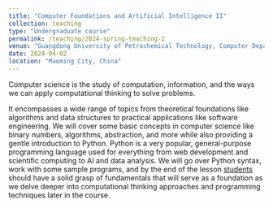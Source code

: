 ```yaml
---
title: "Computer Foundations and Artificial Intelligence II"
collection: teaching
type: "Undergraduate course"
permalink: /teaching/2024-spring-teaching-2
venue: "Guangdong University of Petrochemical Technology, Computer Department"
date: 2024-04-02
location: "Maoming City, China"
---
```


Computer science is the study of computation, information, and the ways we can apply computational thinking to solve problems. 

It encompasses a wide range of topics from theoretical foundations like algorithms and data structures to practical applications like software engineering. We will cover some basic concepts in computer science like binary numbers, algorithms, abstraction, and more while also providing a gentle introduction to Python. Python is a very popular, general-purpose programming language used for everything from web development and scientific computing to AI and data analysis. We will go over Python syntax, work with some sample programs, and by the end of the lesson [students](/files/name_list.xls) should have a solid grasp of fundamentals that will serve as a foundation as we delve deeper into computational thinking approaches and programming techniques later in the course. 

<div style="display: none">

The Fundamental of Compute Science and Python language

[The slides](/files/2024_1_CFAI/Unit1and2.pdf) for a first lesson in Feb 26. 

[The slides](/files/2024_1_CFAI/Unit3.pdf) for a second lesson in Feb 26. 

[The basic slides](/files/2024_1_CFAI/0229_thursday_unit3.pdf) and [the homework slides](/files/2024_1_CFAI/0229_thursday_second_word.pdf) contain [paper layout](/files/2024_1_CFAI/0229_thursday_second_PaperLayout.docx), [invitation](/files/2024_1_CFAI/0229_thursday_second_invitation.docx) and [resume](/files/2024_1_CFAI/0229_thursday_second_resume.docx) based on Microsoft Office Word 2016.

[2024.3.4](/files/2024_1_CFAI/0304_week2_monday_third_Unit5.pdf) shows the basic operation for Microsoft Excel 2016. The practice work is this [file](/files/2024_1_CFAI/0304_week2_monday_third_Unit5_practice.xlsx). The part 1 students show [current work](/files/2024_1_CFAI/0304_week2_monday_third_Unit5_practice1.xlsx). The part 2 students operate [works like this](/files/0304_week2_monday_third_Unit5_practice2.xlsx).

[2024.3.7](/files/2024_1_CFAI/0307_week2_thursday_third_Unit4.pdf) mainly exhibits the production of slides. There are some examples for slides applications, [the bool computing](/files/2024_1_CFAI/bool_compute.pptx), [the charts](/files/2024_1_CFAI/chart.pptx), [the slides countdown](/files/2024_1_CFAI/slides_countdown.pptx) and [the floating](/files/2024_1_CFAI/floating.pptx).

[2024.3.11](/files/2024_1_CFAI/0311_week3_monday_five_Unit6.pptx) introduces the python language. 

[2024.3.14](/files/2024_1_CFAI/0314_week3_thursday_five_Unit6.pptx) still shows python learning. The learning python tool web including: [the chinese python handbook](https://www.itbook.team/book/python/PYTHONJiChuJiaoCheng/PYTHONHuanJingDaJian.html), [the freshmen programming](https://www.runoob.com/python3/python3-tutorial.html)

[2024.3.28](/files/2024_1_CFAI/0328_week5_thursday_unit7.pptx) lesson contains the programs [control construction](/files/2024_1_CFAI/0328_week5_thursday_unit8.pptx). The main concepts aim to describe the sequence, branch and circuit construct, apply branch and circuit construct language. Be skillful of break in circuit and error process. .The guess number game is [below](/files/2024_1_CFAI/0311_week3_guess_number.py). 

Python is a high-level, general-purpose programming language. Its design philosophy emphasizes code readability with the use of significant indentation. Python book is very suitable for computer novices to learn.

[2024.04.01-2024.04.08](/files/2024_1_CFAI/0328_week5_thursday_unit7.pptx) lesson contains the programs [control construction](/files/2024_1_CFAI/0328_week5_thursday_unit8.pptx). The examples for [looking](/files/2024_1_CFAI/0401_week6_monday_example.txt) and [operating](/files/2024_1_CFAI/0401_week6_monday_practise.pptx). 
[Homework](/files/2024_1_CFAI/0401_week6_monday_homework.txt)

[2024.04.08](/files/2024_1_CFAI/0408_week7_monsday_unit8.pptx) lesson describes the data type. [Python book](https://pan.baidu.com/s/1YFQc0APIC6pOXZ9qYk2ClA?pwd=dibg). 

[2024.04.11](/files/2024_1_CFAI/0411_week7_thurday_unit8_component_datatype.pptx) lesson describes the data type, including tuple, list and dictionary. [Practices](/files/2024_1_CFAI/0411_work.txt)


[2024.04.18](/files/2024_1_CFAI/0418_week8_thurday_unit8_function.pptx) lesson describes the data type, including tuple, list and dictionary. [Practices](/files/2024_1_CFAI/0418_work.txt)

[2024.04.22](/files/2024_1_CFAI/0422_week9_monday_unit9_file.pptx) lesson describes reading files, including tuple, list and dictionary. [Practices1](/files/2024_1_CFAI/0422_work.txt). [Text](/files/2024_1_CFAI/0422_the_six_wans.txt). The second lesson is [test](/files/2024_1_CFAI/0422_test.txt). [Exam](https://www.jianguoyun.com/p/Dfcy1j4Qvsv9BxiGhMEFIAA)

[2024.04.23](/files/2024_1_CFAI/0423_shalong.pdf) have a academic salon.

[2024.04.25](/files/2024_1_CFAI/0425_week9_thursday_unit_class.pptx) lesson describes the Object Oriented Programming. [Practices1](/files/2024_1_CFAI/0425_work_class.txt). [The standard](/files/2024_1_CFAI/0425_week9_thursday_unit9_package.pptx) show random, turtle and time package. Pandas [package](https://www.pypandas.cn/) for [reading](/files/2024_1_CFAI/0425_package.txt) $xlsx$ file. [Homework](/files/2024_1_CFAI/0425_homework.docx)

[2024.04.29 Exam](/files/2024_1_CFAI/2024_营销3班4班python机试.docx)


</div>